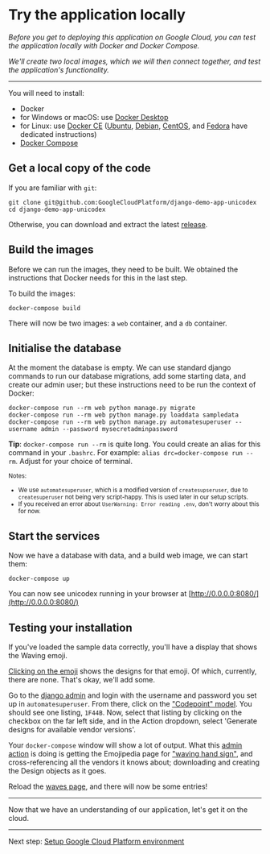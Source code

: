 
# Try the application locally

*Before you get to deploying this application on Google Cloud, you can test the application locally with Docker and Docker Compose.*

*We'll create two local images, which we will then connect together, and test the application's functionality.*

---

You will need to install: 

 * Docker
  * for Windows or macOS: use [Docker Desktop](https://www.docker.com/products/docker-desktop) 
  * for Linux: use [Docker CE](https://docs.docker.com/install/) ([Ubuntu](https://docs.docker.com/install/linux/docker-ce/ubuntu/), [Debian](https://docs.docker.com/install/linux/docker-ce/debian/), [CentOS](https://docs.docker.com/install/linux/docker-ce/centos/), and [Fedora](https://docs.docker.com/install/linux/docker-ce/fedora/) have dedicated instructions)
 * [Docker Compose](https://docs.docker.com/compose/install/#install-compose)

## Get a local copy of the code

If you are familiar with `git`: 

```
git clone git@github.com:GoogleCloudPlatform/django-demo-app-unicodex
cd django-demo-app-unicodex
```

Otherwise, you can download and extract the latest [release](https://github.com/GoogleCloudPlatform/django-demo-app-unicodex/releases).


## Build the images
 
Before we can run the images, they need to be built. We obtained the instructions that Docker needs for this in the last step.

To build the images: 

```
docker-compose build
``` 

There will now be two images: a `web` container, and a `db` container. 


## Initialise the database

At the moment the database is empty. We can use standard django commands to run our database migrations, add some starting data, and create our admin user; but these instructions need to be run the context of Docker: 

```
docker-compose run --rm web python manage.py migrate
docker-compose run --rm web python manage.py loaddata sampledata
docker-compose run --rm web python manage.py automatesuperuser --username admin --password mysecretadminpassword
```

**Tip**: `docker-compose run --rm` is quite long. You could create an alias for this command in your `.bashrc`. For example: `alias drc=docker-compose run --rm`. Adjust for your choice of terminal.

<small>Notes: 

* We use `automatesuperuser`, which is a modified version of `createsupseruser`, due to `createsuperuser` not being very script-happy. This is used later in our setup scripts.
* If you received an error about `UserWarning: Error reading .env`, don't worry about this for now.
</small>


## Start the services

Now we have a database with data, and a build web image, we can start them: 

```
docker-compose up
``` 

You can now see unicodex running in your browser at [http://0.0.0.0:8080/](http://0.0.0.0:8080/)


## Testing your installation

If you've loaded the sample data correctly, you'll have a display that shows the Waving emoji.

[Clicking on the emoji][hand] shows the designs for that emoji. Of which, currently, there are none. That's okay, we'll add some. 

Go to the [django admin](http://0.0.0.0:8080/admin) and login with the username and password you set up in `automatesuperuser`. From there, click on the ["Codepoint" model](http://0.0.0.0:8080/admin/unicodex/codepoint/). You should see one listing, `1F44B`. Now, select that listing by clicking on the checkbox on the far left side, and in the Action dropdown, select 'Generate designs for available vendor versions'. 

Your `docker-compose` window will show a lot of output. What this [admin action](https://docs.djangoproject.com/en/2.2/ref/contrib/admin/actions/) is doing is getting the Emojipedia page for ["waving hand sign"](https://emojipedia.org/waving-hand-sign/), and cross-referencing all the vendors it knows about; downloading and creating the Design objects as it goes. 

Reload the [waves page][hand], and there will now be some entries!

[hand]: http://0.0.0.0:8080/u/1F44B

---

Now that we have an understanding of our application, let's get it on the cloud. 

---

Next step: [Setup Google Cloud Platform environment](10-setup-gcp.md)
 
 

